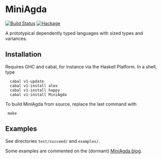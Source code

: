 # MiniAgda

[![Build Status](https://travis-ci.com/andreasabel/miniagda.svg?branch=master)](https://travis-ci.com/andreasabel/miniagda)
[![Hackage][hackage-badge]][hackage]

 [hackage]:       <https://hackage.haskell.org/package/MiniAgda>
 [hackage-badge]: <https://img.shields.io/hackage/v/MiniAgda.svg>

A prototypical dependently typed languages with sized types and variances.

## Installation

Requires GHC and cabal, for instance via the Haskell Platform.
In a shell, type
```
  cabal v1-update
  cabal v1-install alex
  cabal v1-install happy
  cabal v1-install MiniAgda
```

To build MiniAgda from source, replace the last command with

```
 make
```

## Examples

See directories ``test/succeed/`` and ``examples/``.

Some examples are commented on the (dormant) [MiniAgda blog](http://www.cse.chalmers.se/~abela/miniagda/index.html).
